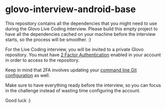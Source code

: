 # glovo-interview-android-base

This repository contains all the dependencies that you might need to use during the Glovo Live Coding interview. Please build this empty project to have all the dependencies cached on your machine before the interview starts, so the process will be smoother. :)

For the Live Coding interview, you will be invited to a private Glovo repository. You must have [2 Factor Authentication](https://docs.github.com/en/github/authenticating-to-github/securing-your-account-with-two-factor-authentication-2fa) enabled in your account in order to access to the repository.

Keep in mind that 2FA involves updating your [command line Git configuration](https://docs.github.com/en/github/authenticating-to-github/accessing-github-using-two-factor-authentication#using-two-factor-authentication-with-the-command-line) as well.

Make sure to have everything ready before the interview, so you can focus in the challenge instead of wasting time configuring the account.

Good luck :)
